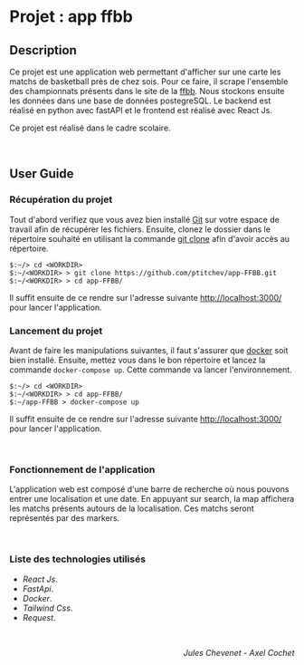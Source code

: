 # **Projet : app ffbb**

## **Description**

Ce projet est une application web permettant d'afficher sur une carte les matchs de basketball près de chez sois. Pour ce faire, il scrape l'ensemble des championnats présents dans le site de la [ffbb](http://www.ffbb.com/). Nous stockons ensuite les données dans une base de données postegreSQL. Le backend est réalisé en python avec fastAPI et le frontend est réalisé avec React Js.

Ce projet est réalisé dans le cadre scolaire. 

<br>

## **User Guide**

### **Récupération du projet**

Tout d'abord verifiez que vous avez bien installé [Git](https://git-scm.com/) sur votre espace de travail afin de récupérer les fichiers.
Ensuite, clonez le dossier dans le répertoire souhaité en utilisant la commande [git clone](https://github.com/ptitchev/app-FFBB.git) afin d'avoir accès au répertoire.

```
$:~/> cd <WORKDIR>
$:~/<WORKDIR> > git clone https://github.com/ptitchev/app-FFBB.git
$:~/<WORKDIR> > cd app-FFBB/
```
Il suffit ensuite de ce rendre sur l'adresse suivante [http://localhost:3000/](http://localhost:3000/) pour lancer l'application.
<br>

### **Lancement du projet**

Avant de faire les manipulations suivantes, il faut s'assurer que [docker](https://docs.docker.com/get-docker/) soit bien installé. 
Ensuite, mettez vous dans le bon répertoire et lancez la commande `docker-compose up`. Cette commande va lancer l'environnement.
```
$:~/> cd <WORKDIR>
$:~/<WORKDIR> > cd app-FFBB/
$:~/app-FFBB > docker-compose up
```

Il suffit ensuite de ce rendre sur l'adresse suivante [http://localhost:3000/](http://localhost:3000/) pour lancer l'application.

<br>

### **Fonctionnement de l'application**

L'application web est composé d'une barre de recherche où nous pouvons entrer une localisation et une date. En appuyant sur search, la map affichera les matchs présents autours de la localisation. Ces matchs seront représentés par des markers.

<br>

### **Liste des technologies utilisés**

* *React Js*.
* *FastApi*.
* *Docker*.
* *Tailwind Css*.
* *Request*.

 
<br>

*<div style="text-align: right"> Jules Chevenet - Axel Cochet </div>*


